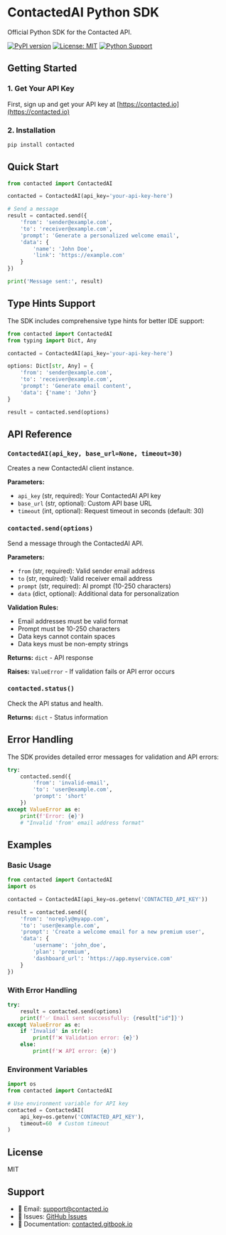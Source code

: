 # ContactedAI Python SDK

Official Python SDK for the Contacted API.

[![PyPI version](https://badge.fury.io/py/contacted.svg)](https://badge.fury.io/py/contacted)
[![License: MIT](https://img.shields.io/badge/License-MIT-yellow.svg)](https://opensource.org/licenses/MIT)
[![Python Support](https://img.shields.io/pypi/pyversions/contacted.svg)](https://pypi.org/project/contacted/)

## Getting Started

### 1. Get Your API Key

First, sign up and get your API key at [https://contacted.io](https://contacted.io)

### 2. Installation

```bash
pip install contacted
```

## Quick Start

```python
from contacted import ContactedAI

contacted = ContactedAI(api_key='your-api-key-here')

# Send a message
result = contacted.send({
    'from': 'sender@example.com',
    'to': 'receiver@example.com',
    'prompt': 'Generate a personalized welcome email',
    'data': {
        'name': 'John Doe',
        'link': 'https://example.com'
    }
})

print('Message sent:', result)
```

## Type Hints Support

The SDK includes comprehensive type hints for better IDE support:

```python
from contacted import ContactedAI
from typing import Dict, Any

contacted = ContactedAI(api_key='your-api-key-here')

options: Dict[str, Any] = {
    'from': 'sender@example.com',
    'to': 'receiver@example.com',
    'prompt': 'Generate email content',
    'data': {'name': 'John'}
}

result = contacted.send(options)
```

## API Reference

### `ContactedAI(api_key, base_url=None, timeout=30)`

Creates a new ContactedAI client instance.

**Parameters:**
- `api_key` (str, required): Your ContactedAI API key
- `base_url` (str, optional): Custom API base URL
- `timeout` (int, optional): Request timeout in seconds (default: 30)

### `contacted.send(options)`

Send a message through the ContactedAI API.

**Parameters:**
- `from` (str, required): Valid sender email address
- `to` (str, required): Valid receiver email address
- `prompt` (str, required): AI prompt (10-250 characters)
- `data` (dict, optional): Additional data for personalization

**Validation Rules:**
- Email addresses must be valid format
- Prompt must be 10-250 characters
- Data keys cannot contain spaces
- Data keys must be non-empty strings

**Returns:** `dict` - API response

**Raises:** `ValueError` - If validation fails or API error occurs

### `contacted.status()`

Check the API status and health.

**Returns:** `dict` - Status information

## Error Handling

The SDK provides detailed error messages for validation and API errors:

```python
try:
    contacted.send({
        'from': 'invalid-email',
        'to': 'user@example.com',
        'prompt': 'short'
    })
except ValueError as e:
    print(f'Error: {e}')
    # "Invalid 'from' email address format"
```

## Examples

### Basic Usage
```python
from contacted import ContactedAI
import os

contacted = ContactedAI(api_key=os.getenv('CONTACTED_API_KEY'))

result = contacted.send({
    'from': 'noreply@myapp.com',
    'to': 'user@example.com', 
    'prompt': 'Create a welcome email for a new premium user',
    'data': {
        'username': 'john_doe',
        'plan': 'premium',
        'dashboard_url': 'https://app.myservice.com'
    }
})
```

### With Error Handling
```python
try:
    result = contacted.send(options)
    print(f'✅ Email sent successfully: {result["id"]}')
except ValueError as e:
    if 'Invalid' in str(e):
        print(f'❌ Validation error: {e}')
    else:
        print(f'❌ API error: {e}')
```

### Environment Variables
```python
import os
from contacted import ContactedAI

# Use environment variable for API key
contacted = ContactedAI(
    api_key=os.getenv('CONTACTED_API_KEY'),
    timeout=60  # Custom timeout
)
```

## License

MIT

## Support

- 📧 Email: support@contacted.io
- 🐛 Issues: [GitHub Issues](https://github.com/LawrenceGB/contacted-python/issues)
- 📖 Documentation: [contacted.gitbook.io](https://contacted.gitbook.io)
